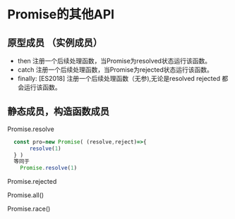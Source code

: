 # Promise的其他API

## 原型成员 （实例成员）

- then 注册一个后续处理函数，当Promise为resolved状态运行该函数。
- catch 注册一个后续处理函数，当Promise为rejected状态运行该函数。
- finally: [ES2018] 注册一个后续处理函数（无参),无论是resolved rejected 都会运行该函数。

## 静态成员，构造函数成员
Promise.resolve 
```js
  const pro=new Promise( (resolve,reject)=>{
       resolve(1)
  } )
  等同于
    Promise.resolve(1)
```
Promise.rejected

Promise.all()

Promise.race()